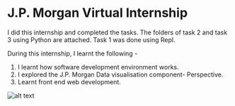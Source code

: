 # J.P. Morgan Virtual Internship

I did this internship and completed the tasks. The folders of task 2 and task 3 using Python are attached. Task 1 was done using Repl. 

During this internship, I learnt the following - 

1. I learnt how software development environment works. 
2. I explored the J.P. Morgan Data visualisation component- Perspective.
3. Learnt front end web development. 

![alt text](https://drive.google.com/file/d/14h4Hh_MxY2zwmO0Ms3KBAmXPWGeBK2Aj/view?usp=sharing)
